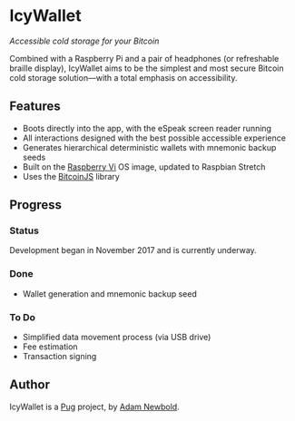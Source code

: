 # IcyWallet

_Accessible cold storage for your Bitcoin_

Combined with a Raspberry Pi and a pair of headphones (or refreshable braille display), IcyWallet aims to be the simplest and most secure Bitcoin cold storage solution—with a total emphasis on accessibility.

## Features

* Boots directly into the app, with the eSpeak screen reader running
* All interactions designed with the best possible accessible experience
* Generates hierarchical deterministic wallets with mnemonic backup seeds
* Built on the [Raspberry Vi](http://www.raspberryvi.org) OS image, updated to Raspbian Stretch
* Uses the [BitcoinJS](https://bitcoinjs.org) library

## Progress

### Status

Development began in November 2017 and is currently underway.

### Done

* Wallet generation and mnemonic backup seed

### To Do

* Simplified data movement process (via USB drive)
* Fee estimation
* Transaction signing

## Author

IcyWallet is a [Pug](https://pug.sh) project, by [Adam Newbold](https://github.com/newbold).